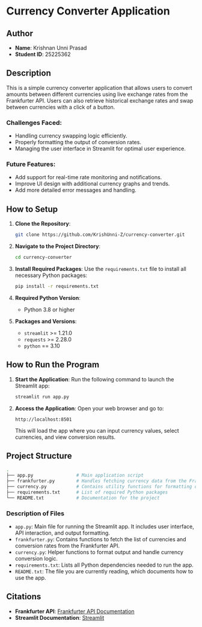 
# Currency Converter Application

## Author
- **Name**: Krishnan Unni Prasad
- **Student ID**: 25225362

## Description
This is a simple currency converter application that allows users to convert amounts between different currencies using live exchange rates from the Frankfurter API. Users can also retrieve historical exchange rates and swap between currencies with a click of a button.

### Challenges Faced:
- Handling currency swapping logic efficiently.
- Properly formatting the output of conversion rates.
- Managing the user interface in Streamlit for optimal user experience.

### Future Features:
- Add support for real-time rate monitoring and notifications.
- Improve UI design with additional currency graphs and trends.
- Add more detailed error messages and handling.

## How to Setup

1. **Clone the Repository**:
    ```bash
    git clone https://github.com/KrishUnni-Z/currency-converter.git
    ```

2. **Navigate to the Project Directory**:
    ```bash
   cd currency-converter
    ```

3. **Install Required Packages**:
    Use the `requirements.txt` file to install all necessary Python packages:
    ```bash
    pip install -r requirements.txt
    ```

4. **Required Python Version**: 
    - Python 3.8 or higher

5. **Packages and Versions**:
    - `streamlit` >= 1.21.0
    - `requests` >= 2.28.0
    - `python` == 3.10

## How to Run the Program

1. **Start the Application**:
    Run the following command to launch the Streamlit app:
    ```bash
    streamlit run app.py
    ```

2. **Access the Application**:
    Open your web browser and go to:
    ```
    http://localhost:8501
    ```
    This will load the app where you can input currency values, select currencies, and view conversion results.

## Project Structure

```bash
.
├── app.py                # Main application script
├── frankfurter.py        # Handles fetching currency data from the Frankfurter API
├── currency.py           # Contains utility functions for formatting outputs
├── requirements.txt      # List of required Python packages
└── README.txt            # Documentation for the project
```

### Description of Files

- `app.py`: Main file for running the Streamlit app. It includes user interface, API interaction, and output formatting.
- `frankfurter.py`: Contains functions to fetch the list of currencies and conversion rates from the Frankfurter API.
- `currency.py`: Helper functions to format output and handle currency conversion logic.
- `requirements.txt`: Lists all Python dependencies needed to run the app.
- `README.txt`: The file you are currently reading, which documents how to use the app.

## Citations

- **Frankfurter API**: [Frankfurter API Documentation](https://www.frankfurter.app/)
- **Streamlit Documentation**: [Streamlit](https://docs.streamlit.io/)
